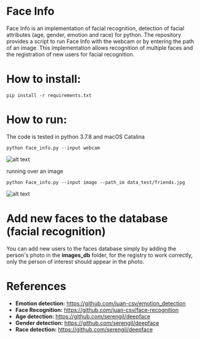 # Face Info
Face Info is an implementation of facial recognition, detection of facial attributes (age, gender, emotion and race) for python.
The repository provides a script to run Face Info with the webcam or by entering the path of an image.
This implementation allows recognition of multiple faces and the registration of new users for facial recognition.

# How to install:
<pre><code>pip install -r requirements.txt </code></pre>


# How to run:
The code is tested in python 3.7.8 and macOS Catalina
<pre><code>python Face_info.py --input webcam </code></pre>
![alt text](https://github.com/juan-csv/Face_info/blob/master/results/Face_ID.gif)



running over an image
<pre><code>python Face_info.py --input image --path_im data_test/friends.jpg </code></pre>
![alt text](https://github.com/juan-csv/Face_info/blob/master/results/result.png)


# Add new faces to the database (facial recognition)
You can add new users to the faces database simply by adding the person's photo in the **images_db** folder, for the registry to work correctly, only the person of interest should appear in the photo.

# References

- **Emotion detection:** https://github.com/juan-csv/emotion_detection
- **Face Recognition:** https://github.com/juan-csv/face-recognition
- **Age detection:** https://github.com/serengil/deepface
- **Gender detection:** https://github.com/serengil/deepface
- **Race detection:** https://github.com/serengil/deepface